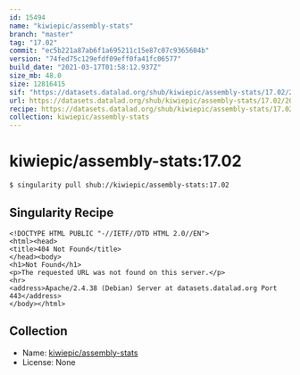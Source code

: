 ```yaml
---
id: 15494
name: "kiwiepic/assembly-stats"
branch: "master"
tag: "17.02"
commit: "ec5b221a87ab6f1a695211c15e87c07c9365604b"
version: "74fed75c129efdf09eff0fa41fc06577"
build_date: "2021-03-17T01:58:12.937Z"
size_mb: 48.0
size: 12816415
sif: "https://datasets.datalad.org/shub/kiwiepic/assembly-stats/17.02/2021-03-17-ec5b221a-74fed75c/74fed75c129efdf09eff0fa41fc06577.sif"
url: https://datasets.datalad.org/shub/kiwiepic/assembly-stats/17.02/2021-03-17-ec5b221a-74fed75c/
recipe: https://datasets.datalad.org/shub/kiwiepic/assembly-stats/17.02/2021-03-17-ec5b221a-74fed75c/Singularity
collection: kiwiepic/assembly-stats
---
```


# kiwiepic/assembly-stats:17.02

```bash
$ singularity pull shub://kiwiepic/assembly-stats:17.02
```

## Singularity Recipe

```singularity
<!DOCTYPE HTML PUBLIC "-//IETF//DTD HTML 2.0//EN">
<html><head>
<title>404 Not Found</title>
</head><body>
<h1>Not Found</h1>
<p>The requested URL was not found on this server.</p>
<hr>
<address>Apache/2.4.38 (Debian) Server at datasets.datalad.org Port 443</address>
</body></html>
```

## Collection

 - Name: [kiwiepic/assembly-stats](https://github.com/kiwiepic/assembly-stats)
 - License: None

